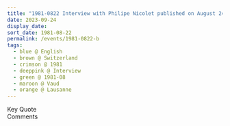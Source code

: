 ```yaml
---
title: "1981-0822 Interview with Philipe Nicolet published on August 24 in 24 Heures (24 Hours) in the article Mātājī a Lausanne: INCROYABLE MAIS CRU Je suis le Saint-Esprit (Mātājī in Lausanne: UNBELIEVABLE BUT BLUNT I am the Holy Spirit), Apartment, Lausanne, Vaud, Switzerland (other date 0823)"
date: 2023-09-24
display_date: 
sort_date: 1981-08-22
permalink: /events/1981-0822-b
tags:
  - blue @ English
  - brown @ Switzerland
  - crimson @ 1981
  - deeppink @ Interview
  - green @ 1981-08
  - maroon @ Vaud
  - orange @ Lausanne
---
```


<wave-list>
  <list-title color="green" width="75">Key Quote</list-title>
  <list-item color="BlanchedAlmond"  width="200"></list-item>
  <list-item color="Lavender"></list-item>
  <list-item color="BlanchedAlmond"></list-item>
</wave-list>

<br>

<wave-list>
  <list-title color="green" width="75">Comments</list-title>
  <list-item color="BlanchedAlmond"  width="200"></list-item>
  <list-item color="Lavender"></list-item>
  <list-item color="BlanchedAlmond"></list-item>
</wave-list>